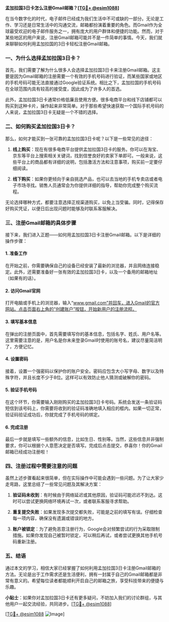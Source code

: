 **孟加拉国3日卡怎么注册Gmail邮箱？[[TG💪+ @esim1088](https://t.me/s/esim1088)]**

在当今数字化的时代，电子邮件已经成为我们生活中不可或缺的一部分。无论是工作、学习还是日常生活中的沟通交流，邮箱都扮演着重要的角色。而Gmail作为全球最受欢迎的电子邮件服务之一，拥有庞大的用户群体和便捷的功能。然而，对于某些地区的用户来说，注册Gmail邮箱可能并不是一件简单的事情。今天，我们就来聊聊如何利用孟加拉国的3日卡轻松注册Gmail邮箱。

### 一、为什么选择孟加拉国3日卡？

首先，我们需要了解为什么很多人会选择孟加拉国3日卡来注册Gmail邮箱。这主要是因为Gmail邮箱的注册需要一个有效的手机号码进行验证，而某些国家或地区的手机号码可能无法直接通过Google验证系统。相比之下，孟加拉国的手机号码在全球范围内具有较高的接受度，因此成为了许多人的首选。

此外，孟加拉国3日卡通常价格低廉且使用方便。很多电商平台和线下店铺都可以购买到这种卡片，操作起来非常简单。对于那些希望快速获取一个国际手机号码的人来说，孟加拉国3日卡无疑是一个不错的选择。

### 二、如何购买孟加拉国3日卡？

那么，如何才能买到一张可靠的孟加拉国3日卡呢？以下是一些常见的途径：

1. **线上购买**：现在有很多电商平台提供孟加拉国3日卡的服务。你可以在淘宝、京东等平台上搜索相关关键词，找到信誉良好的卖家下单即可。一般来说，这些平台上的商品都有详细的说明，包括激活方法和注意事项，购买前一定要仔细阅读。

2. **线下购买**：如果你更倾向于亲自挑选产品，也可以去当地的手机专卖店或者电子市场寻找。销售人员通常会为你提供详细的指导，帮助你完成整个购买流程。

无论选择哪种方式，都要注意选择正规渠道购买，以免上当受骗。同时，记得保存好购买凭证，以便日后出现问题时能够及时联系客服解决。

### 三、注册Gmail邮箱的具体步骤

接下来，我们进入正题——如何用孟加拉国3日卡注册Gmail邮箱。以下是详细的操作步骤：

#### 1. 准备工作

在开始之前，你需要确保自己的设备已经安装了最新的浏览器，并且网络连接稳定。此外，还需要准备好一张有效的孟加拉国3日卡，以及一个备用的邮箱地址（如果有的话）。

#### 2. 访问Gmail官网

打开电脑或手机上的浏览器，输入“www.gmail.com”并回车，进入Gmail的官方网站。点击页面右上角的“创建账户”按钮，开始新用户的注册流程。

#### 3. 填写基本信息

在弹出的注册页面中，首先需要填写你的基本信息，包括名字、姓氏、用户名等。这里需要注意的是，用户名是你未来登录Gmail时使用的账号名，建议尽量简洁明了，方便记忆。

#### 4. 设置密码

接着，设置一个强密码以保护你的账户安全。密码应包含大小写字母、数字以及特殊字符，并且长度不少于8位。这样可以有效防止他人猜测或破解你的密码。

#### 5. 验证手机号码

在这个环节，你需要输入刚刚购买的孟加拉国3日卡号码。系统会发送一条验证码短信到该号码上，你需要将收到的验证码准确地填入相应的框内。如果一切正常，验证码验证成功后，你就完成了手机号码的绑定。

#### 6. 完成注册

最后一步就是填写一些额外的信息，比如生日、性别等。当然，这些信息并非强制要求，你可以根据个人意愿决定是否填写。完成后点击提交，恭喜你！你的Gmail邮箱已经成功注册啦！

### 四、注册过程中需要注意的问题

虽然上述步骤看起来很简单，但在实际操作中可能会遇到一些问题。为了让大家少走弯路，这里总结了一些常见问题及其解决方案：

1. **验证码未收到**：有时候由于网络延迟或其他原因，验证码可能迟迟不到达。这时可以尝试更换网络环境再试一次，或者联系客服寻求帮助。

2. **重复提交失败**：如果发现多次提交都失败，可能是之前的填写有误。仔细检查每一项内容，确保没有遗漏或错误的地方。

3. **账户被锁定**：为了避免恶意注册行为，Google会对频繁尝试的行为采取限制措施。如果你发现自己被暂时锁定，可以稍后再试，或者尝试更换其他手机号码重新注册。

### 五、结语

通过本文的学习，相信大家已经掌握了如何利用孟加拉国3日卡注册Gmail邮箱的方法。无论是出于工作需求还是生活便利，拥有一封属于自己的Gmail邮箱都是非常有意义的。希望每位读者都能顺利开启自己的邮箱之旅，享受科技带来的便捷与乐趣。

**小贴士**：如果你对孟加拉国3日卡还有更多疑问，不妨加入我们的讨论群组，与其他用户一起交流经验，共同进步。[[TG💪+ @esim1088](https://t.me/s/esim1088)]

[[TG💪+ @esim1088](https://t.me/s/esim1088) ![Image](https://i.postimg.cc/4NQfJmqS/Snipaste-2025-05-13-00-14-12.png)]